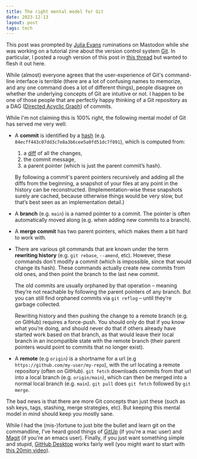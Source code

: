 ```yaml
---
title: The right mental model for Git
date: 2023-12-13
layout: post
tags: tech
---
```


This post was prompted by [Julia Evans](https://jvns.ca) ruminations on Mastodon while she was working on a tutorial zine about the version control system [Git](https://git-scm.com). In particular, I posted a rough version of this post in [this thread](https://hachyderm.io/@mb21/111569162158572506) but wanted to flesh it out here.

While (almost) everyone agrees that the user-experience of Git's command-line interface is terrible (there are a lot of confusing names to memorize, and any one command does a lot of different things), people disagree on whether the underlying concepts of Git are intuitive or not. I happen to be one of those people that are perfectly happy thinking of a Git repository as a DAG ([Directed Acyclic Graph](https://en.wikipedia.org/wiki/Directed_acyclic_graph)) of commits.

While I'm not claiming this is 100% right, the following mental model of Git has served me very well:

- A **commit** is identified by a [hash](https://www.codecademy.com/resources/blog/what-is-hashing/) (e.g. `84ecff443c07dd3c7e8a3b6cee5a0fd51dc7f891`), which is computed from:
   1. a [diff](https://en.wikipedia.org/wiki/Diff) of all the changes,
   2. the commit message,
   3. a parent pointer (which is just the parent commit’s hash).

    By following a commit's parent pointers recursively and adding all the diffs from the beginning, a snapshot of your files at any point in the history can be reconstructed. (Implementation-wise these snapshots surely are cached, because otherwise things would be very slow, but that’s best seen as an implementation detail.)

- A **branch** (e.g. `main`) is a named pointer to a commit. The pointer is often automatically moved along (e.g. when adding new commits to a branch).

- A **merge commit** has two parent pointers, which makes them a bit hard to work with.

- There are various git commands that are known under the term **rewriting history** (e.g. `git rebase`, `--amend`, etc). However, these commands don't modify a commit (which is impossible, since that would change its hash). These commands actually create new commits from old ones, and then point the branch to the last new commit.

    The old commits are usually orphaned by that operation – meaning they’re not reachable by following the parent pointers of any branch. But you can still find orphaned commits via `git reflog` – until they’re garbage collected.

    Rewriting history and then pushing the change to a remote branch (e.g. on GitHub) requires a force-push. You should only do that if you know what you’re doing, and should never do that if others already have started work based on that branch, as that would leave their local branch in an incompatible state with the remote branch (their parent pointers would point to commits that no longer exist).

- A **remote** (e.g `origin`) is a shortname for a url (e.g `https://github.com/my-user/my-repo`), with the url locating a remote repository (often on GitHub). `git fetch` downloads commits from that url into a local branch (e.g. `origin/main`), which can then be merged into a normal local branch (e.g. `main`). `git pull` does `git fetch` followed by `git merge`.

The bad news is that there are more Git concepts than just these (such as ssh keys, tags, stashing, merge strategies, etc). But keeping this mental model in mind should keep you mostly sane.

While I had the (mis-)fortune to just bite the bullet and learn git on the commandline, I've heard good things of [GitUp](https://gitup.co) (if you're a mac user) and [Magit](https://magit.vc) (if you're an emacs user). Finally, if you just want something simple and stupid, [GitHub Desktop](https://desktop.github.com) works fairly well (you might want to start with [this 20min video](https://www.youtube.com/watch?v=8Dd7KRpKeaE)).
